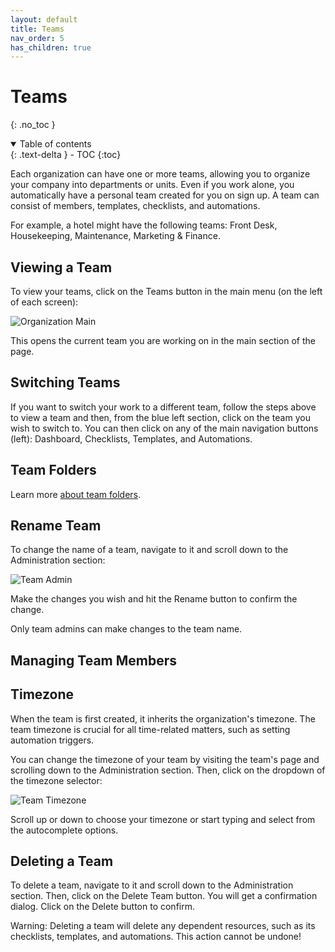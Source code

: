 ```yaml
---
layout: default
title: Teams
nav_order: 5
has_children: true
---
```


# Teams

{: .no_toc }

<details open markdown="block">
  <summary>
    Table of contents
  </summary>
  {: .text-delta }
- TOC
{:toc}
</details>

Each organization can have one or more teams, allowing you to organize your company into departments or units. Even if you work alone, you automatically have a personal team created for you on sign up. A team can consist of members, templates, checklists, and automations.

For example, a hotel might have the following teams: Front Desk, Housekeeping, Maintenance, Marketing & Finance.

## Viewing a Team

To view your teams, click on the Teams button in the main menu (on the left of each screen):

![Organization Main](/assets/images/organizations/organization-navigate.png)

This opens the current team you are working on in the main section of the page.

## Switching Teams

If you want to switch your work to a different team, follow the steps above to view a team and then, from the blue left section, click on the team you wish to switch to. You can then click on any of the main navigation buttons (left): Dashboard, Checklists, Templates, and Automations.

## Team Folders

Learn more [about team folders](/teams/folders/).

## Rename Team

To change the name of a team, navigate to it and scroll down to the Administration section:

![Team Admin](/assets/images/teams/team-administration.png)

Make the changes you wish and hit the Rename button to confirm the change.

Only team admins can make changes to the team name.

## Managing Team Members

## Timezone

When the team is first created, it inherits the organization's timezone. The team timezone is crucial for all time-related matters, such as setting automation triggers.

You can change the timezone of your team by visiting the team's page and scrolling down to the Administration section. Then, click on the dropdown of the timezone selector:

![Team Timezone](/assets/images/teams/team-timezone.png)

Scroll up or down to choose your timezone or start typing and select from the autocomplete options.

## Deleting a Team

To delete a team, navigate to it and scroll down to the Administration section. Then, click on the Delete Team button. You will get a confirmation dialog. Click on the Delete button to confirm.

Warning: Deleting a team will delete any dependent resources, such as its checklists, templates, and automations. This action cannot be undone!
